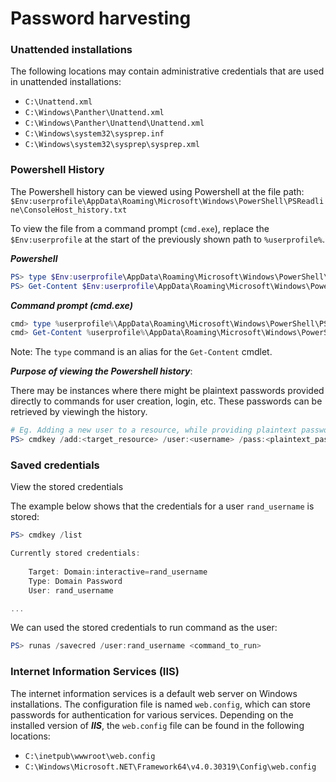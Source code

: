 # Password harvesting

### Unattended installations

The following locations may contain administrative credentials that are used in unattended installations:

* `C:\Unattend.xml`
* `C:\Windows\Panther\Unattend.xml`
* `C:\Windows\Panther\Unattend\Unattend.xml`
* `C:\Windows\system32\sysprep.inf`
* `C:\Windows\system32\sysprep\sysprep.xml`

### Powershell History

The Powershell history can be viewed using Powershell at the file path: `$Env:userprofile\AppData\Roaming\Microsoft\Windows\PowerShell\PSReadline\ConsoleHost_history.txt`

To view the file from a command prompt (`cmd.exe`), replace the `$Env:userprofile` at the start of the previously shown path to `%userprofile%`.

_**Powershell**_

```powershell
PS> type $Env:userprofile\AppData\Roaming\Microsoft\Windows\PowerShell\PSReadline\ConsoleHost_history.txt
PS> Get-Content $Env:userprofile\AppData\Roaming\Microsoft\Windows\PowerShell\PSReadline\ConsoleHost_history.txt
```

_**Command prompt (cmd.exe)**_

```powershell
cmd> type %userprofile%\AppData\Roaming\Microsoft\Windows\PowerShell\PSReadline\ConsoleHost_history.txt
cmd> Get-Content %userprofile%\AppData\Roaming\Microsoft\Windows\PowerShell\PSReadline\ConsoleHost_history.txt
```

Note: The `type` command is an alias for the `Get-Content` cmdlet.

_**Purpose of viewing the Powershell history**_:

There may be instances where there might be plaintext passwords provided directly to commands for user creation, login, etc. These passwords can be retrieved by viewingh the history.

```powershell
# Eg. Adding a new user to a resource, while providing plaintext password
PS> cmdkey /add:<target_resource> /user:<username> /pass:<plaintext_password>
```

### Saved credentials

View the stored credentials

The example below shows that the credentials for a user `rand_username` is stored:

```powershell
PS> cmdkey /list

Currently stored credentials:
  
    Target: Domain:interactive=rand_username       
    Type: Domain Password                           
    User: rand_username

...
```

We can used the stored credentials to run command as the user:

```powershell
PS> runas /savecred /user:rand_username <command_to_run>
```



### Internet Information Services (IIS)

The internet information services is a default web server on Windows installations. The configuration file is named `web.config`, which can store passwords for authentication for various services. Depending on the installed version of _**IIS**_, the `web.config` file can be found in the following locations:

* `C:\inetpub\wwwroot\web.config`
* `C:\Windows\Microsoft.NET\Framework64\v4.0.30319\Config\web.config`

